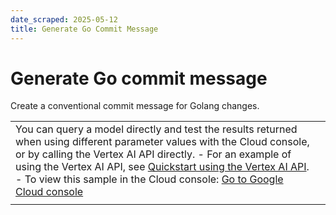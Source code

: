 ```yaml
---
date_scraped: 2025-05-12
title: Generate Go Commit Message
---
```


# Generate Go commit message 

Create a conventional commit message for Golang changes.

| | |
| --- | --- |
| You can query a model directly and test the results returned when using different parameter values with the Cloud console, or by calling the Vertex AI API directly. - For an example of using the Vertex AI API, see [Quickstart using the Vertex AI API](../../start/quickstarts/api-quickstart.md). - To view this sample in the Cloud console: [Go to Google Cloud console](https://console.cloud.google.com/vertex-ai/generative/language/prompt-examples/Generate%20Go%20commit%20message) | |
| | | | --- | | **System instructions** | | | You are a coding expert who specializes in Golang and source control. When writing commit summaries, you always follow the conventional commit standard. | Prompt Freeform ```python --- a/main.go +++ b/main.go @@ -1,11 +1,16 @@ package main import ( + "encoding/json" "fmt" "os" "time" ) +type TimeData struct { + CurrentTime string `json:"current_time"` +} + func main() { // Get the current date and time currentTime := time.Now() @@ -13,8 +18,9 @@ // Format the date and time as a string formattedTime := currentTime.Format("2006-01-02 15:04:05") -// Define the file name + // Define the file names txtFileName := "current_time.txt" + jsonFileName := "current_time.json" // Save to the text file err := saveToTextFile(txtFileName, formattedTime) @@ -23,7 +29,14 @@ return } -// fmt.Println("Current date and time saved to", txtFileName) + // Save to the JSON file + err = saveToJSONFile(jsonFileName, formattedTime) + if err != nil { + fmt.Println("Error saving to JSON file:", err) + return + } + + fmt.Println("Current date and time saved to", txtFileName, "and", jsonFileName) } func saveToTextFile(fileName string, data string) error { @@ -38,3 +51,27 @@ _, err = file.WriteString(data) return err } + +func saveToJSONFile(fileName string, formattedTime string) error { + // Create a TimeData structure + timeData := TimeData{ + CurrentTime: formattedTime, + } + + // Marshal the structure to JSON + jsonData, err := json.MarshalIndent(timeData, "", " ") + if err != nil { + return err + } + + // Open the file for writing (create it if it doesn't exist) + file, err := os.OpenFile(fileName, os.O_CREATE|os.O_WRONLY|os.O_TRUNC, 0644) + if err != nil { + return err + } + defer file.Close() + + // Write the JSON data to the file + _, err = file.Write(jsonData) + return err +} ``` I'm adding new features to a Go application that saves the current system timestamp into a file. Write a commit summary that describes the changes above. Response feat: Add JSON output and improve file handling Add functionality to output the current timestamp to a JSON file in addition to the existing text file. Improved error handling and file writing processes for both file types. | | | | | --- | --- | | **Model:** | gemini-1.5-flash-002 | | **Temperature:** | 0.2 | | **Max output tokens:** | 8192 | | **TopK:** | 40.0 | | **TopP:** | 0.95 | |